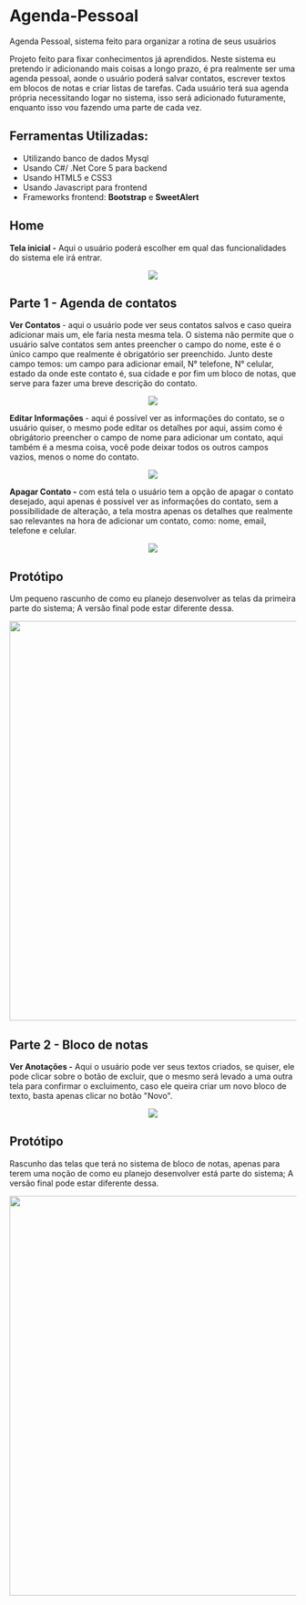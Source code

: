 # Agenda-Pessoal
Agenda Pessoal, sistema feito para organizar a rotina de seus usuários

Projeto feito para fixar conhecimentos já aprendidos. Neste sistema eu pretendo ir adicionando mais coisas a longo prazo, é pra realmente ser uma agenda pessoal,
aonde o usuário poderá salvar contatos, escrever textos em blocos de notas e criar listas de tarefas. Cada usuário terá sua agenda própria necessitando logar no sistema, isso 
será adicionado futuramente, enquanto isso vou fazendo uma parte de cada vez.

## Ferramentas Utilizadas:

- Utilizando banco de dados Mysql
- Usando C#/ .Net Core 5 para backend
- Usando HTML5 e CSS3
- Usando Javascript para frontend
- Frameworks frontend: <strong>Bootstrap</strong> e <strong>SweetAlert</strong>

## Home

<strong> Tela inicial -</strong> Aqui o usuário poderá escolher em qual das funcionalidades do sistema ele irá entrar.

<div align="center" display="flex">
   <img src=https://user-images.githubusercontent.com/87936511/158293077-bbef8907-a80e-41ac-8588-ea673c6c1a66.png />
</div>

## Parte 1 - Agenda de contatos

<strong> Ver Contatos </strong>- aqui o usuário pode ver seus contatos salvos e caso queira adicionar mais um, ele faria nesta mesma tela. O sistema não permite que o usuário salve contatos sem antes preencher o campo do nome, este é o único campo que realmente é obrigatório ser preenchido. Junto deste campo temos: um campo para adicionar email, N° telefone, N° celular, estado da onde este contato é, sua cidade e por fim um bloco de notas, que serve para fazer uma breve descrição do contato.

<div align="center" display="flex">
  <img src=https://user-images.githubusercontent.com/87936511/157355935-c7f77c5f-690b-4383-8a71-46a77d34d640.png />
</div>

<strong>Editar Informações </strong>- aqui é possível ver as informações do contato, se o usuário quiser, o mesmo pode editar os detalhes por aqui, assim como é obrigátorio
preencher o campo de nome para adicionar um contato, aqui também é a mesma coisa, você pode deixar todos os outros campos vazios, menos o nome do contato.

<div align="center" display="flex">
  <img src=https://user-images.githubusercontent.com/87936511/157355685-5ab8a45f-5835-4ea1-a7c8-b5803aaa159b.png />
</div>

<strong>Apagar Contato -</strong> com está tela o usuário tem a opção de apagar o contato desejado, aqui apenas é possivel ver as informações do contato, sem a possibilidade de
alteração, a tela mostra apenas os detalhes que realmente sao relevantes na hora de adicionar um contato, como: nome, email, telefone e celular. 

<div align="center" display="flex">
  <img src=https://user-images.githubusercontent.com/87936511/157355672-8da221e4-3a4c-4105-a95d-f287a0098513.png />
</div>

## Protótipo

Um pequeno rascunho de como eu planejo desenvolver as telas da primeira parte do sistema; A versão final pode estar diferente dessa.

<div align="center">
  <img height="700em" width="900em" src=https://user-images.githubusercontent.com/87936511/156570187-e43e2921-996f-40e0-99f0-866c426ae089.png />
</div>

## Parte 2 - Bloco de notas

<strong> Ver Anotações -</strong> Aqui o usuário pode ver seus textos criados, se quiser, ele pode clicar sobre o botão de excluir, que o mesmo será levado a uma outra tela
para confirmar o excluimento, caso ele queira criar um novo bloco de texto, basta apenas clicar no botão "Novo".

<div align="center" display="flex">
   <img src=https://user-images.githubusercontent.com/87936511/158293099-f1a104c2-f8c8-43a6-a355-e44d620c79c8.png />
</div>

## Protótipo

Rascunho das telas que terá no sistema de bloco de notas, apenas para terem uma noção de como eu planejo desenvolver está parte do sistema; A versão final pode estar diferente dessa.

<div align="center">
  <img height="700em" width="900em" src=https://user-images.githubusercontent.com/87936511/157888870-1e493a40-34be-4239-8789-e62635366832.png />
</div>
